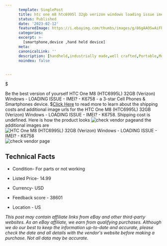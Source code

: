 ```yaml
---
      template: SinglePost
      title: htc one m8 htc6995l 32gb verizon windows loading issue imei k6758
      status: Published
      date: '2023-02-12'
      featuredImage: https://i.ebayimg.com/thumbs/images/g/86gAAOSwAiFhnj-K/s-l225.jpg
      categories: 
      excerpt: >-
        [smartphone,device ,hand held device]
      meta:
      canonicalLink: ''
      description: [handheld,industrially made,well crafted,Portable,Mobile,Compact,Convenient,Lightweight,Maneuverable,Man-portable,Miniature,Carriable,Hand-held,Light,Holdable,Transportable,Mobile device,Pocket-sized,On-the-go,Wireless,Cordless,Compact size,Convenient size, smartphone,device ,hand held device]
      noindex: false
      
        
---
```

$

Be the best version of yourself HTC One M8 (HTC6995L) 32GB (Verizon) Windows - LOADING ISSUE - IMEI? - K6758 - a 3-star Cell Phones & Smartphones device.
$[Click Here](https://www.ebay.com/itm/134150322859?hash=item1f3bfb7aab%3Ag%3A86gAAOSwAiFhnj-K&mkevt=1&mkcid=1&mkrid=711-53200-19255-0&campid=%253CePNCampaignId%253E&customid=%253CreferenceId%253E&toolid=10049) to read more to learn about the shipping costs and additional image urls for the HTC One M8 (HTC6995L) 32GB (Verizon) Windows - LOADING ISSUE - IMEI? - K6758. Shipping cost is undefined. Here is how the product looks ![check vendor page](https://i.ebayimg.com/thumbs/images/g/86gAAOSwAiFhnj-K/s-l225.jpg)and the additional images are![HTC One M8 (HTC6995L) 32GB (Verizon) Windows - LOADING ISSUE - IMEI? - K6758](https://i.ebayimg.com/images/g/86gAAOSwAiFhnj-K/s-l1600.jpg)![check vendor page](https://origin-galleryplus.ebayimg.com/ws/web/134150322859_2_0_1/225x225.jpg,https://origin-galleryplus.ebayimg.com/ws/web/134150322859_3_0_1/225x225.jpg,https://origin-galleryplus.ebayimg.com/ws/web/134150322859_4_0_1/225x225.jpg,https://origin-galleryplus.ebayimg.com/ws/web/134150322859_5_0_1/225x225.jpg,https://origin-galleryplus.ebayimg.com/ws/web/134150322859_6_0_1/225x225.jpg)



 ## Technical Facts 



     
      

 - Condition- For parts or not working 


      

 - Listed Price- 14.99 


      

 - Currency- USD 


      

 - Feedback score - 38601 


      

 - Location - US 


      
      

 *_This post may contain affiliate links from eBay and other third-party websites. As an eBay affiliate, we earn from qualifying purchases. Although we do our best to keep the information up-to-date and accurate, please check the date and all details with the vendor's website before making a purchase. Not all data may be accurate._*







